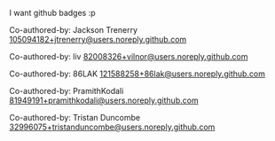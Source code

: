 I want github badges :p
  
Co-authored-by: Jackson Trenerry <105094182+jtrenerry@users.noreply.github.com>   
  
Co-authored-by: liv <82008326+vilnor@users.noreply.github.com>   
  
Co-authored-by: 86LAK <121588258+86lak@users.noreply.github.com> 
  
Co-authored-by: PramithKodali <81949191+pramithkodali@users.noreply.github.com>  
  
Co-authored-by: Tristan Duncombe <32996075+tristanduncombe@users.noreply.github.com>  
  
